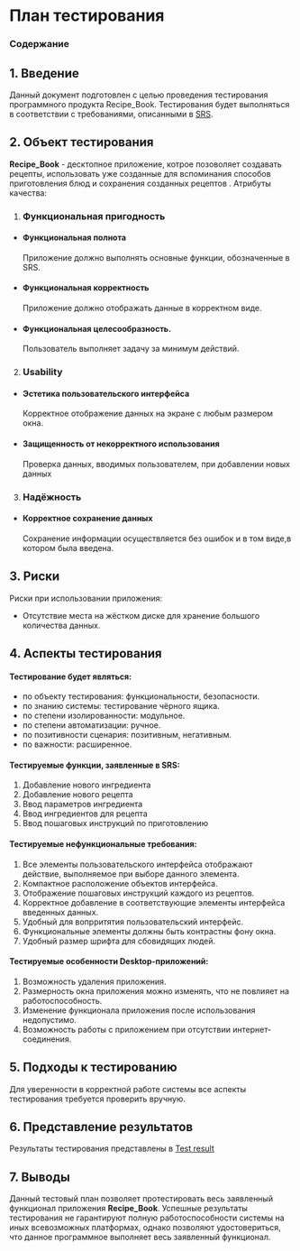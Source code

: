 # План тестирования

### Содержание

## 1. Введение

Данный документ подготовлен с целью проведения тестирования программного продукта Recipe_Book. Тестирования будет выполняться в соответствии с требованиями, описанными в [SRS](https://github.com/Belevic/Recipe_Book/blob/master/Documentation/SRS.md).

## 2. Объект тестирования
**Recipe_Book** - десктопное приложение, котрое позоволяет создавать рецепты, использовать уже созданные для вспоминания способов приготовления блюд и сохранения созданных рецептов .
Атрибуты качества:
1.  ### Функциональная пригодность
-   #### Функциональная полнота

    Приложение должно выполнять основные функции, обозначенные в SRS.
-   #### Функциональная корректность
 
    Приложение должно отображать данные в корректном виде.
-   #### Функциональная целесообразность.
 
    Пользователь выполняет задачу за минимум действий.
2.  ### Usability

-   #### Эстетика пользовательского интерфейса  
    
    Корректное отображение данных на экране с любым размером окна.
-   #### Защищенность от некорректного использования  
    
    Проверка данных, вводимых пользователем, при добавлении  новых данных
 3. ### Надёжность
  - #### Корректное сохранение данных 
	 
     Сохранение информации осуществляется без ошибок и в том виде,в котором была введена.

## 3. Риски

Риски при использовании приложения:

-   Отсутствие места на жёстком диске для хранение большого количества данных.

## 4. Аспекты тестирования

#### Тестирование будет являться:
- по объекту тестирования: функциональности, безопасности.
- по знанию системы: тестирование чёрного ящика.
- по степени изолированности: модульное.
- по степени автоматизации: ручное.
- по позитивности сценария: позитивным, негативным.
- по важности: расширенное.

#### Тестируемые  функции, заявленные в SRS:  

1. Добавление нового ингредиента
2. Добавление нового рецепта 
3. Ввод параметров ингредиента   
4. Ввод ингредиентов для рецепта  
5. Ввод пошаговых инструкций по приготовлению

#### Тестируемые  нефункциональные требования:
1. Все элементы пользовательского интерфейса отображают действие, выполняемое при выборе данного элемента.
2. Компактное расположение объектов интерфейса.
3. Отображение пошаговых инструкций каждого из рецептов.
4. Корректное добавление в соответствующие элементы интерфейса введенных данных.
5. Удобный для вопрритятия пользовательский интерфейс.
6. Функциональные элементы должны быть контрастны фону окна.
7. Удобный размер шрифта для сбовидящих людей.

#### Тестируемые особенности Desktop-приложений:
1. Возможность удаления приложения.
2. Размерность окна приложения можно изменять, что не повлияет на работоспособность.
3. Изменение функционала приложения после использования недопустимо.
4. Возможность работы с приложением при отсутствии интернет-соединения.

## 5. Подходы к тестированию

Для уверенности в корректной работе системы все аспекты тестирования требуется проверить вручную.
## 6. Представление результатов

Результаты тестирования представлены в [Test result](https://github.com/Belevic/Recipe_Book/blob/master/Testing/TestingResult.md)

## 7. Выводы

Данный тестовый план позволяет протестировать весь заявленный функционал приложения **Recipe_Book**.  Успешные результаты тестирования не гарантируют полную работоспособности системы на иных всевозможных платформах, однако позволяют удостовериться, что данное программное выполняет весь заявленный функционал.

